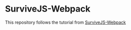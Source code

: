 # SurviveJS-Webpack
This repository follows the tutorial from [SurviveJS-Webpack](https://survivejs.com/webpack/preface/)
